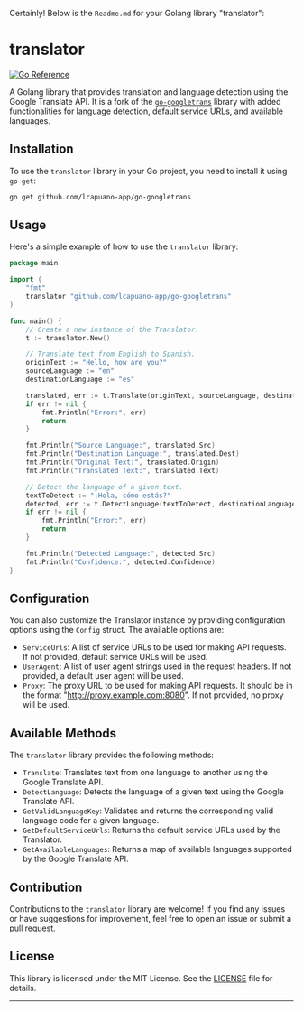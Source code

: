 Certainly! Below is the `Readme.md` for your Golang library "translator":

# translator

[![Go Reference](https://pkg.go.dev/badge/github.com/lcapuano-app/translator.svg)](https://github.com/lcapuano-app/go-googletrans)

A Golang library that provides translation and language detection using the Google Translate API. It is a fork of the [`go-googletrans`](https://github.com/Conight/go-googletrans) library with added functionalities for language detection, default service URLs, and available languages.

## Installation

To use the `translator` library in your Go project, you need to install it using `go get`:

```bash
go get github.com/lcapuano-app/go-googletrans
```

## Usage

Here's a simple example of how to use the `translator` library:

```go
package main

import (
	"fmt"
	translator "github.com/lcapuano-app/go-googletrans"
)

func main() {
	// Create a new instance of the Translator.
	t := translator.New()

	// Translate text from English to Spanish.
	originText := "Hello, how are you?"
	sourceLanguage := "en"
	destinationLanguage := "es"

	translated, err := t.Translate(originText, sourceLanguage, destinationLanguage)
	if err != nil {
		fmt.Println("Error:", err)
		return
	}

	fmt.Println("Source Language:", translated.Src)
	fmt.Println("Destination Language:", translated.Dest)
	fmt.Println("Original Text:", translated.Origin)
	fmt.Println("Translated Text:", translated.Text)

	// Detect the language of a given text.
	textToDetect := "¡Hola, cómo estás?"
	detected, err := t.DetectLanguage(textToDetect, destinationLanguage)
	if err != nil {
		fmt.Println("Error:", err)
		return
	}

	fmt.Println("Detected Language:", detected.Src)
	fmt.Println("Confidence:", detected.Confidence)
}
```

## Configuration

You can also customize the Translator instance by providing configuration options using the `Config` struct. The available options are:

- `ServiceUrls`: A list of service URLs to be used for making API requests. If not provided, default service URLs will be used.
- `UserAgent`: A list of user agent strings used in the request headers. If not provided, a default user agent will be used.
- `Proxy`: The proxy URL to be used for making API requests. It should be in the format "http://proxy.example.com:8080". If not provided, no proxy will be used.

## Available Methods

The `translator` library provides the following methods:

- `Translate`: Translates text from one language to another using the Google Translate API.
- `DetectLanguage`: Detects the language of a given text using the Google Translate API.
- `GetValidLanguageKey`: Validates and returns the corresponding valid language code for a given language.
- `GetDefaultServiceUrls`: Returns the default service URLs used by the Translator.
- `GetAvailableLanguages`: Returns a map of available languages supported by the Google Translate API.

## Contribution

Contributions to the `translator` library are welcome! If you find any issues or have suggestions for improvement, feel free to open an issue or submit a pull request.

## License

This library is licensed under the MIT License. See the [LICENSE](LICENSE) file for details.

---